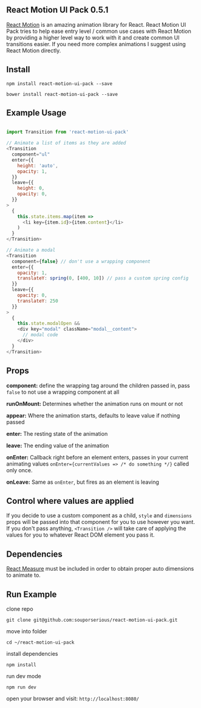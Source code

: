 ## React Motion UI Pack 0.5.1

[React Motion](https://github.com/chenglou/react-motion) is an amazing animation library for React. React Motion UI Pack tries to help ease entry level / common use cases with React Motion by providing a higher level way to work with it and create common UI transitions easier. If you need more complex animations I suggest using React Motion directly.

## Install

`npm install react-motion-ui-pack --save`

`bower install react-motion-ui-pack --save`

## Example Usage

```js

import Transition from 'react-motion-ui-pack'

// Animate a list of items as they are added
<Transition
  component="ul"
  enter={{
    height: 'auto',
    opacity: 1,
  }}
  leave={{
    height: 0,
    opacity: 0,
  }}
>  
  {
    this.state.items.map(item =>
      <li key={item.id}>{item.content}</li>
    )
  }
</Transition>

// Animate a modal
<Transition
  component={false} // don't use a wrapping component
  enter={{
    opacity: 1,
    translateY: spring(0, [400, 10]) // pass a custom spring config
  }}
  leave={{
    opacity: 0,
    translateY: 250
  }}
>
  {
    this.state.modalOpen &&
    <div key="modal" className="modal__content">
      // modal code
    </div>
  }
</Transition>
```

## Props
**component:** define the wrapping tag around the children passed in, pass `false` to not use a wrapping component at all

**runOnMount:** Determines whether the animation runs on mount or not

**appear:** Where the animation starts, defaults to leave value if nothing passed

**enter:** The resting state of the animation

**leave:** The ending value of the animation

**onEnter:** Callback right before an element enters, passes in your current animating values `onEnter={currentValues => /* do something */}` called only once.

**onLeave:** Same as `onEnter`, but fires as an element is leaving

## Control where values are applied
If you decide to use a custom component as a child, `style` and `dimensions` props will be passed into that component for you to use however you want. If you don't pass anything, `<Transition />` will take care of applying the values for you to whatever React DOM element you pass it.

## Dependencies
[React Measure](https://github.com/souporserious/react-measure) must be included in order to obtain proper auto dimensions to animate to.

## Run Example

clone repo

`git clone git@github.com:souporserious/react-motion-ui-pack.git`

move into folder

`cd ~/react-motion-ui-pack`

install dependencies

`npm install`

run dev mode

`npm run dev`

open your browser and visit: `http://localhost:8080/`